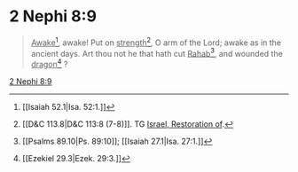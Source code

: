 # 2 Nephi 8:9

> <u>Awake</u>[^a], awake! Put on <u>strength</u>[^b], O arm of the Lord; awake as in the ancient days. Art thou not he that hath cut <u>Rahab</u>[^c], and wounded the <u>dragon</u>[^d] ?

[2 Nephi 8:9](https://www.churchofjesuschrist.org/study/scriptures/bofm/2-ne/8?lang=eng&id=p9#p9)


[^a]: [[Isaiah 52.1|Isa. 52:1.]]
[^b]: [[D&C 113.8|D&C 113:8 (7-8)]]. TG [Israel, Restoration of](https://www.churchofjesuschrist.org/study/scriptures/tg/israel-restoration-of?lang=eng).
[^c]: [[Psalms 89.10|Ps. 89:10]]; [[Isaiah 27.1|Isa. 27:1.]]
[^d]: [[Ezekiel 29.3|Ezek. 29:3.]]
